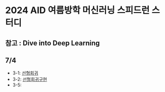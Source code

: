# 2024 AID 여름방학 머신러닝 스피드런 스터디 <br/>
## 참고 : Dive into Deep Learning

## 7/4
- 3-1: [선형회귀](https://velog.io/@soheean1370/Dive-into-Deep-Learning-%EC%84%A0%ED%98%95%ED%9A%8C%EA%B7%80)
- 3-2: [선형회귀구현](https://velog.io/@soheean1370/Dive-into-Deep-Learning-%EC%84%A0%ED%98%95%ED%9A%8C%EA%B7%80-%EA%B5%AC%ED%98%84)
- 3-5:
